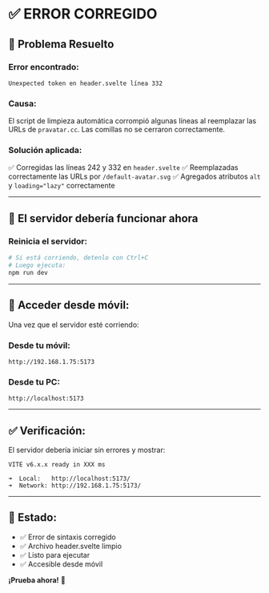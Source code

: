 # ✅ ERROR CORREGIDO

## 🔧 Problema Resuelto

### **Error encontrado:**
```
Unexpected token en header.svelte línea 332
```

### **Causa:**
El script de limpieza automática corrompió algunas líneas al reemplazar las URLs de `pravatar.cc`. Las comillas no se cerraron correctamente.

### **Solución aplicada:**
✅ Corregidas las líneas 242 y 332 en `header.svelte`
✅ Reemplazadas correctamente las URLs por `/default-avatar.svg`
✅ Agregados atributos `alt` y `loading="lazy"` correctamente

---

## 🚀 El servidor debería funcionar ahora

### **Reinicia el servidor:**

```bash
# Si está corriendo, detenlo con Ctrl+C
# Luego ejecuta:
npm run dev
```

---

## 📱 **Acceder desde móvil:**

Una vez que el servidor esté corriendo:

### **Desde tu móvil:**
```
http://192.168.1.75:5173
```

### **Desde tu PC:**
```
http://localhost:5173
```

---

## ✅ **Verificación:**

El servidor debería iniciar sin errores y mostrar:
```
VITE v6.x.x ready in XXX ms

➜  Local:   http://localhost:5173/
➜  Network: http://192.168.1.75:5173/
```

---

## 🎯 **Estado:**

- ✅ Error de sintaxis corregido
- ✅ Archivo header.svelte limpio
- ✅ Listo para ejecutar
- ✅ Accesible desde móvil

**¡Prueba ahora!** 🚀
